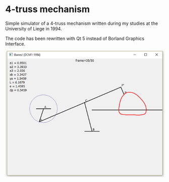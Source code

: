 # 4-truss mechanism

Simple simulator of a 4-truss mechanism written during my studies at the University of Liege in 1994.

The code has been rewritten with Qt 5 instead of Borland Graphics Interface.

![Screenshot](screenshot.png)


